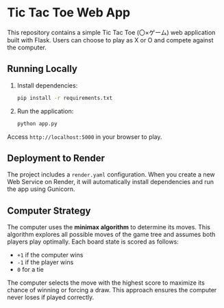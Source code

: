 # Tic Tac Toe Web App

This repository contains a simple Tic Tac Toe (〇×ゲーム) web application built with Flask. Users can choose to play as X or O and compete against the computer.

## Running Locally

1. Install dependencies:
   ```bash
   pip install -r requirements.txt
   ```
2. Run the application:
   ```bash
   python app.py
   ```

Access `http://localhost:5000` in your browser to play.

## Deployment to Render

The project includes a `render.yaml` configuration. When you create a new Web Service on Render, it will automatically install dependencies and run the app using Gunicorn.

## Computer Strategy

The computer uses the **minimax algorithm** to determine its moves. This algorithm explores all possible moves of the game tree and assumes both players play optimally. Each board state is scored as follows:

- `+1` if the computer wins
- `-1` if the player wins
- `0` for a tie

The computer selects the move with the highest score to maximize its chance of winning or forcing a draw. This approach ensures the computer never loses if played correctly.

